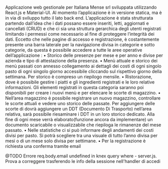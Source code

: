 Applicazione web gestionale per Italiana Mense srl sviluppata utilizzando React.js e Material-UI. Al momento l’applicazione è in versione statica, ma è in via di sviluppo tutto il lato back end.
L’applicazione è stata strutturata partendo dall’idea che i dati possano essere inseriti, letti, aggiornati e cancellati (CRUD)  e che ci sia una struttura gerarchica degli utenti registrati limitando i permessi come necessario al fine di proteggere l’integrità dei dati.
Eccetto che nelle pagine di accesso e registrazione, è costantemente presente una barra laterale per la navigazione divisa in categorie e sotto categorie, da questa è possibile accedere a tutte le aree operative dell’applicazione :
•	Storico delle presenze per mese e per anno e divise per azienda e tipo di attestazione della presenza.
•	Menù attuale e storico dei menù passati con annesso collegamento ai dettagli dei costi di ogni singolo pasto di ogni singolo giorno accessibile cliccando sul rispettivo giorno della settimana. Per storico è compreso un riepilogo mensile.
•	Ristorazione, dove è possibile gestire i piatti e gli ingredienti registrati e le loro relative informazioni. Gli elementi registrati in questa categoria saranno poi disponibili per creare i nuovi menù e per elencare le scorte di magazzino.
•	Nell’area magazzino è possibile registrare un nuovo magazzino, controllare le scorte attuali e vedere uno storico delle passate. Per aggiungere delle scorte di dovrà aggiungere un DDT (Documento Di Trasporto) nell’area relativa, sarà possibile riesaminare i DDT in un loro storico dedicato. Alla fine di ogni mese verrà elaborato(funzione ancora da implementare) un documento scaricabile o visualizzabile che riepiloga le rimanenze del mese passato.
•	Nelle statistiche ci si può informare degli andamenti dei costi divisi per pasto. Si potrà scegliere tra una visuale di tutto l’anno divisa per mesi o di un mese solo divisa per settimane.
•	Per la registrazione è richiesta una conferma tramite email


@TODO Errore req.body.email undefined in knex query where - server.js. Prova a correggere trasferendo le info della sessione nell'handler di accedi
